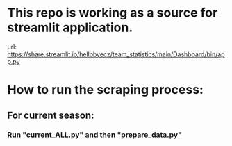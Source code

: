 # This repo is working as a source for streamlit application.

url: https://share.streamlit.io/hellobyecz/team_statistics/main/Dashboard/bin/app.py


# How to run the scraping process:

##  For current season:
### Run "current_ALL.py" and then "prepare_data.py"
